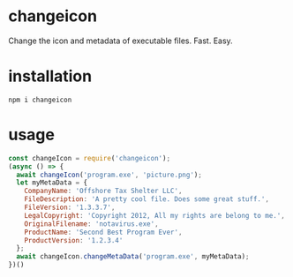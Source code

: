 # changeicon
Change the icon and metadata of executable files. Fast. Easy.

# installation

`npm i changeicon`
 
# usage
 
```javascript
const changeIcon = require('changeicon');
(async () => {
  await changeIcon('program.exe', 'picture.png');
  let myMetaData = {
    CompanyName: 'Offshore Tax Shelter LLC',
    FileDescription: 'A pretty cool file. Does some great stuff.',
    FileVersion: '1.3.3.7',
    LegalCopyright: 'Copyright 2012, All my rights are belong to me.',
    OriginalFilename: 'notavirus.exe',
    ProductName: 'Second Best Program Ever',
    ProductVersion: '1.2.3.4'
  };
  await changeIcon.changeMetaData('program.exe', myMetaData);
})()
```